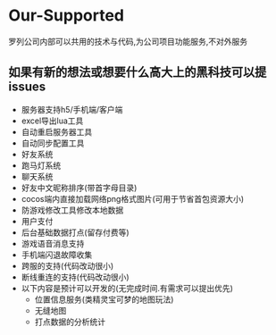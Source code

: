 # Our-Supported
罗列公司内部可以共用的技术与代码,为公司项目功能服务,不对外服务


如果有新的想法或想要什么高大上的黑科技可以提issues
--------------------------
* 服务器支持h5/手机端/客户端
* excel导出lua工具
* 自动重启服务器工具
* 自动同步配置工具
* 好友系统
* 跑马灯系统
* 聊天系统
* 好友中文昵称排序(带首字母目录)
* cocos端内直接加载网络png格式图片(可用于节省首包资源大小)
* 防游戏修改工具修改本地数据
* 用户支付
* 后台基础数据打点(留存付费等)
* 游戏语音消息支持
* 手机端闪退故障收集
* 跨服的支持(代码改动很小)
* 断线重连的支持(代码改动很小)
* 以下内容是预计可以开发的(无完成时间.有需求可以提出优先)
  * 位置信息服务(类精灵宝可梦的地图玩法)
  * 无缝地图
  * 打点数据的分析统计
